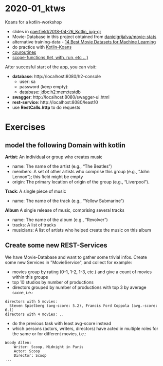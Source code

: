 # 2020-01_ktws
Koans for a kotlin-workshop

* slides in [gaerfield/2018-04-26_Kotlin_jug-gr](https://gaerfield.github.io/2018-04-26_Kotlin_jug-gr/kotlin/index.html#/)
* Movie-Database in this project obtained from [danielgrijalva/movie-stats](https://github.com/danielgrijalva/movie-stats)
* alternative training-data - [14 Best Movie Datasets for Machine Learning](https://lionbridge.ai/datasets/movie-datasets-machine-learning/)
* do practice with [Kotlin-Koans](https://play.kotlinlang.org/koans/Introduction/Hello,%20world!/Task.kt)
* [couroutines](https://kotlinlang.org/docs/reference/coroutines/basics.html)
* [scope-functions (let, with, run, etc ...)](https://kotlinlang.org/docs/reference/scope-functions.html#function-selection)

After succesful start of the app, you can visit:
* **database**: http://localhost:8080/h2-console
    * user: sa
    * password (keep empty):
    * database: jdbc:h2:mem:testdb
* **swagger**: http://localhost:8080/swagger-ui.html
* **rest-service**: http://localhost:8080/least10
* use **RestCalls.http** to do requests

# Exercises

## model the following Domain with kotlin

**Artist**: An individual or group who creates music
* name: The name of the artist (e.g., “The Beatles”)
* members: A set of other artists who comprise this group (e.g., “John Lennon”);
this field might be empty
* origin: The primary location of origin of the group (e.g., “Liverpool”).

**Track**: A single piece of music
* name: The name of the track (e.g., “Yellow Submarine”)

**Album**
A single release of music, comprising several tracks
* name: The name of the album (e.g., “Revolver”)
* tracks: A list of tracks
* musicians: A list of artists who helped create the music on this album

## Create some new REST-Services

We have Movie-Database and want to gather some trivial infos. Create some new Services in "MovieService", and collect for example:  
* movies group by rating (0-1, 1-2, 1-3, etc.) and give a count of movies within this groups
* top 10 studios by number of productions
* directors grouped by number of productions with top 3 by average score, i.e.:
```string
directors with 5 movies:
  Steven Spielberg (avg-score: 5.2), Francis Ford Coppola (avg.-score: 6.1)
directors with 4 movies: ..
```
* do the previous task with least avg-score instead
* which persons (actors, writers, directors) have acted in multiple roles for the same or for different movies, i.e.:
```string
Woody Allen:
    Writer: Scoop, Midnight in Paris 
    Actor: Scoop
    Director: Scoop
...
```

